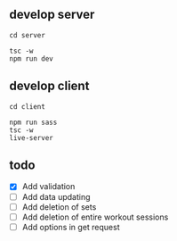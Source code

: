 ## develop server

```
cd server

tsc -w
npm run dev
```

## develop client

```
cd client

npm run sass
tsc -w
live-server
```

## todo

- [x] Add validation
- [ ] Add data updating
- [ ] Add deletion of sets
- [ ] Add deletion of entire workout sessions
- [ ] Add options in get request